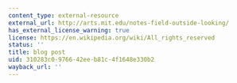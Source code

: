 ```yaml
---
content_type: external-resource
external_url: http://arts.mit.edu/notes-field-outside-looking/
has_external_license_warning: true
license: https://en.wikipedia.org/wiki/All_rights_reserved
status: ''
title: blog post
uid: 310283c0-9766-42ee-b81c-4f1648e330b2
wayback_url: ''
---
```

